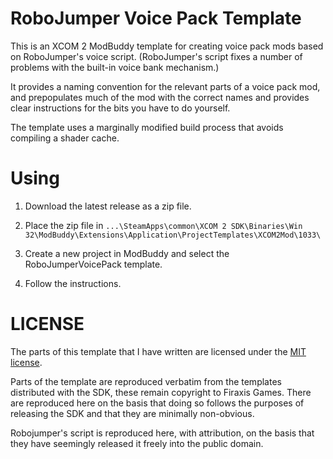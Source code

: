 # RoboJumper Voice Pack Template

This is an XCOM 2 ModBuddy template for creating voice pack mods based on RoboJumper's voice script. (RoboJumper's script fixes a number of problems with the built-in voice bank mechanism.)

It provides a naming convention for the relevant parts of a voice pack mod, and prepopulates much of the mod with the correct names and provides clear instructions for the bits you have to do yourself.

The template uses a marginally modified build process that avoids compiling a shader cache.

# Using

1. Download the latest release as a zip file.

2. Place the zip file in `...\SteamApps\common\XCOM 2 SDK\Binaries\Win 32\ModBuddy\Extensions\Application\ProjectTemplates\XCOM2Mod\1033\`

3. Create a new project in ModBuddy and select the RoboJumperVoicePack template.

4. Follow the instructions.

# LICENSE

The parts of this template that I have written are licensed under the [MIT license](https://choosealicense.com/licenses/mit/).

Parts of the template are reproduced verbatim from the templates distributed with the SDK, these remain copyright to Firaxis Games. There are reproduced here on the basis that doing so follows the purposes of releasing the SDK and that they are minimally non-obvious.

Robojumper's script is reproduced here, with attribution, on the basis that they have seemingly released it freely into the public domain.
